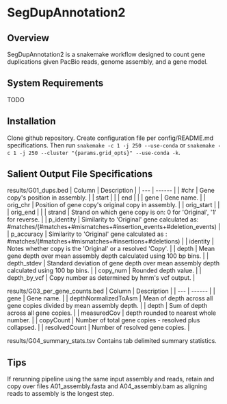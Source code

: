 # SegDupAnnotation2

## Overview

SegDupAnnotation2 is a snakemake workflow designed to count gene duplications given PacBio reads, genome assembly, and a gene model.

## System Requirements

TODO

## Installation

Clone github repository. Create configuration file per config/README.md specifications. Then run `snakemake -c 1 -j 250 --use-conda` or  `snakemake -c 1 -j 250 --cluster "{params.grid_opts}" --use-conda -k`.

## Salient Output File Specifications

results/G01\_dups.bed
| Column | Description |
| --- | ------ |
| #chr | Gene copy's position in assembly. |
| start | |
| end | |
| gene | Gene name. |
| orig\_chr | Position of gene copy's original copy in assembly. |
| orig\_start |  |
| orig\_end | |
| strand | Strand on which gene copy is on: 0 for 'Original', '1' for reverse. |
| p\_identity | Similarity to 'Original' gene calculated as: #matches/(#matches+#mismatches+#insertion\_events+#deletion\_events) |
| p\_accuracy | Similarity to 'Original' gene calculated as : #matches/(#matches+#mismatches+#insertions+#deletions) |
| identity | Notes whether copy is the 'Original' or a resolved 'Copy'. |
| depth | Mean gene depth over mean assembly depth calculated using 100 bp bins. |
| depth\_stdev | Standard deviation of gene depth over mean assembly depth calculated using 100 bp bins. |
| copy\_num | Rounded depth value. |
| depth\_by\_vcf | Copy number as determined by hmm's vcf output. |

results/G03\_per\_gene\_counts.bed
| Column | Description |
| --- | ------ |
| gene | Gene name. |
| depthNormalizedToAsm | Mean of depth across all gene copies divided by mean assembly depth. |
| depth | Sum of depth across all gene copies. |
| measuredCov | depth rounded to nearest whole number. |
| copyCount | Number of total gene copies - resolved plus collapsed. |
| resolvedCount | Number of resolved gene copies. |

results/G04\_summary\_stats.tsv
Contains tab delimited summary statistics.

## Tips

If rerunning pipeline using the same input assembly and reads, retain and copy over files A01\_assembly.fasta and A04\_assembly.bam as aligning reads to assembly is the longest step.
